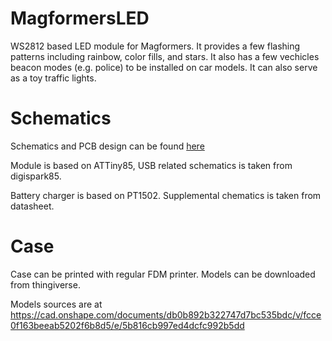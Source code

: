 # MagformersLED

WS2812 based LED module for Magformers. It provides a few flashing patterns including rainbow, color fills, and stars. It also has a few vechicles beacon modes (e.g. police) to be installed on car models. 
It can also serve as a toy traffic lights.


# Schematics

Schematics and PCB design can be found [here](https://easyeda.com/editor#id=d2c35121a0d542c1a6841c18a09a0e9e|6a5e1ef72c0a42daac36ed27372bff6e)

Module is based on ATTiny85, USB related schematics is taken from digispark85.

Battery charger is based on PT1502. Supplemental chematics is taken from datasheet.

# Case

Case can be printed with regular FDM printer. Models can be downloaded from thingiverse.

Models sources are at https://cad.onshape.com/documents/db0b892b322747d7bc535bdc/v/fcce0f163beeab5202f6b8d5/e/5b816cb997ed4dcfc992b5dd


